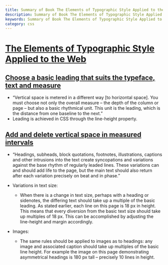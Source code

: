 ```yaml
---
title: Summary of Book The Elements of Typographic Style Applied to the Web
description: Summary of Book The Elements of Typographic Style Applied to the Web
keywords: Summary of Book The Elements of Typographic Style Applied to the Web
category: css
---
```


# [The Elements of Typographic Style Applied to the Web](http://webtypography.net/toc/)

## [Choose a basic leading that suits the typeface, text and measure](http://webtypography.net/2.2.1)

- “Vertical space is metered in a different way [to horizontal space]. You must choose not only the overall measure – the depth of the column or page – but also a basic rhythmical unit. This unit is the leading, which is the distance from one baseline to the next.”
- Leading is achieved in CSS through the line-height property. 

## [Add and delete vertical space in measured intervals](http://webtypography.net/2.2.2)

- “Headings, subheads, block quotations, footnotes, illustrations, captions and other intrusions into the text create syncopations and variations against the base rhythm of regularly leaded lines. These variations can and should add life to the page, but the main text should also return after each variation precisely on beat and in phase.”
- Variations in text size: 
    
    - When there is a change in text size, perhaps with a heading or sidenotes, the differing text should take up a multiple of the basic leading. As stated earlier, each line on this page is 18 px in height. This means that every diversion from the basic text size should take up multiples of 18 px. This can be accomplished by adjusting the line-height and margin accordingly.

- Images:  

    - The same rules should be applied to images as to headings: any image and associated caption should take up multiples of the basic line height. For example the image on this page demonstrating asymmetrical headings is 180 px tall – precisely 10 lines in height.
